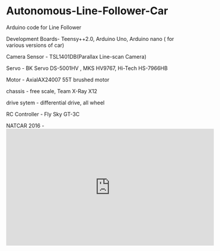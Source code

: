 # Autonomous-Line-Follower-Car
Arduino code for Line  Follower 

Development Boards- Teensy++2.0, Arduino Uno, Arduino nano ( for various versions of car)

Camera Sensor - TSL1401DB(Parallax Line-scan Camera)

Servo - BK Servo DS-5001HV , MKS HV9767, Hi-Tech HS-7966HB

Motor - AxialAX24007 55T brushed motor

chassis - free scale, Team X-Ray X12

drive sytem -  differential drive, all wheel

RC Controller - Fly Sky GT-3C

NATCAR 2016 - <iframe width="560" height="315" src="https://www.youtube.com/embed/-OsGoKwygjk" frameborder="0" allowfullscreen></iframe>
